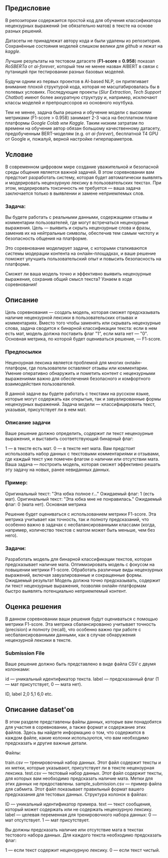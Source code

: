 ## Предисловие

В репозитории содержаится простой код для обучения классификатора нецензурных выражений (не обязательно матов) 
в тексте на основе разных решений.

Датасеты не принадлежат автору кода и были удалены из репозитория. Сохранённые состояния моделей слишком велики для 
*github* и лежат на *kaggle*.

Лучшие результаты на тестовом датасете (**F1-score = 0.958**) показал *RoSBERTa* от *ai-forever*, который тем не менее
назван AlBERT в связи с путаницей при тестировании разных базовых моделей.

Будучи одним из первых проектов в AI-based NLP, он притягивает внимание плохой структурой кода, которая не
масштабировалась бы в полевых условиях. Последующие проекты (*Slur Extraction*, *Tech Support Chatbot*) имеют 
более аккуратную структуру и, например, исключают классы моделей и препроцессоров из основного ноутбука.

Тем не менее, задача была решена и обучение модели с высокими метриками (F1-score > 0.958) занимает 2-3 часа
на бесплатном плане платформы *Google Colab* или *Kaggle*. Таким низким затратам по времени на обучение автор обязан
большому качественному датасету, предобученным BERT-моделям (e.g. от *ai-forever*), бесплатной T4 GPU от Google и,
пожалуй, верной настройке гиперпараметров.

## Условие

В современном цифровом мире создание уважительной и безопасной среды общения является важной задачей. В этом соревновании вам предстоит разработать систему, которая будет автоматически выявлять и модерировать нецензурную лексику в пользовательских текстах. При этом, модерировать токсичность не требуется — ваша задача заключается только в выявлении и замене неприемлемых слов.

### Задача:
Вы будете работать с реальными данными, содержащими отзывы и комментарии пользователей, где могут встречаться нецензурные выражения. Цель — выявить и скрыть нецензурные слова и фразы, заменив их на нейтральные символы, обеспечив тем самым чистоту и безопасность общения на платформе.

Это соревнование моделирует задачи, с которыми сталкиваются системы модерации контента на онлайн-площадках, и ваше решение поможет улучшить пользовательский опыт и повысить безопасность на платформе.

Сможет ли ваша модель точно и эффективно выявить нецензурные выражения, сохранив общий смысл текста? Узнаем в ходе соревнования!

## Описание

Цель соревнования — создать модель, которая сможет предсказывать наличие нецензурной лексики в пользовательских отзывах и комментариях. Вместо того чтобы заменять или скрывать нецензурные слова, задача сводится к бинарной классификации текста: если в нем есть мат, модель должна поставить флаг "1", если мата нет — "0". Основная метрика, по которой будет оцениваться решение, — F1-score.

### Предпосылки

Нецензурная лексика является проблемой для многих онлайн-платформ, где пользователи оставляют отзывы или комментарии. Умение оперативно обнаружить и пометить контент с нецензурными выражениями важно для обеспечения безопасного и комфортного взаимодействия пользователей.

В данной задаче вы будете работать с текстами на русском языке, которые могут содержать как открытые, так и завуалированные формы нецензурных выражений. Задача модели — классифицировать текст, указывая, присутствует ли в нем мат.

### Описание задачи

Ваше решение должно определить, содержит ли текст нецензурные выражения, и выставить соответствующий бинарный флаг:

1 — в тексте есть мат.
0 — в тексте нет мата.
Вам предстоит использовать набор данных с текстовыми комментариями и отзывами, где каждый текст уже помечен флагом о наличии или отсутствии мата. Ваша задача — построить модель, которая сможет эффективно решать эту задачу на новых, ранее невиданных данных.

### Пример:

Оригинальный текст: "Эта юбка полное г…"
Ожидаемый флаг: 1 (есть мат).
Оригинальный текст: "Эта юбка мне не понравилась."
Ожидаемый флаг: 0 (мата нет).
Основная метрика

Решение будет оцениваться с использованием метрики F1-score. Эта метрика учитывает как точность, так и полноту предсказаний, что особенно важно в задачах с несбалансированными классами (когда, например, количество текстов с матом может быть меньше, чем без него).

### Задачи:

Разработать модель для бинарной классификации текстов, которая предсказывает наличие мата.
Оптимизировать модель с фокусом на повышении метрики F1-score.
Обработать различные виды нецензурных выражений, включая завуалированные и сокращенные формы.
Ожидаемый результат
Модель должна точно предсказывать, содержит ли текст нецензурные выражения, позволяя онлайн-платформам быстро выявлять потенциально неприемлемый контент.

## Оценка решения

В данном соревновании ваши решения будут оцениваться с помощью метрики F1-score. Эта метрика сбалансированно учитывает точность (precision) и полноту (recall), что особенно важно при работе с несбалансированными данными, как в случае обнаружения нецензурной лексики в тексте.

### Submission File
Ваше решение должно быть представлено в виде файла CSV с двумя колонками:

id — уникальный идентификатор текста.
label — предсказанный флаг (1 — мат присутствует, 0 — мата нет).

ID, label
2,0
5,1
6,0
etc.

## Описание dataset'ов

В этом разделе представлены файлы данных, которые вам понадобятся для участия в соревновании, а также формат и содержание этих файлов. Здесь вы найдете информацию о том, что содержится в каждом файле, какие колонки используются, что вам необходимо предсказать и другие важные детали.

Файлы:

train.csv — тренировочный набор данных. Этот файл содержит тексты и их метки, которые указывают, присутствует ли в тексте нецензурная лексика.
test.csv — тестовый набор данных. Этот файл содержит тексты, для которых вам необходимо предсказать наличие мата. Метки для этих данных не предоставлены.
sample_submission.csv — пример файла для сабмита. Этот файл показывает правильный формат вашего предсказания для тестовых данных.
Структура колонок в файлах:

ID — уникальный идентификатор примера.
text — текст сообщения, который может содержать или не содержать нецензурную лексику.
label — целевая переменная для тренировочного набора данных:
0 — мат отсутствует.
1 — мат присутствует.

Вы должны предсказать наличие или отсутствие мата в текстах тестового набора данных. Для каждого текста необходимо предсказать флаг:

1 — если текст содержит нецензурную лексику.
0 — если текст чистый.
